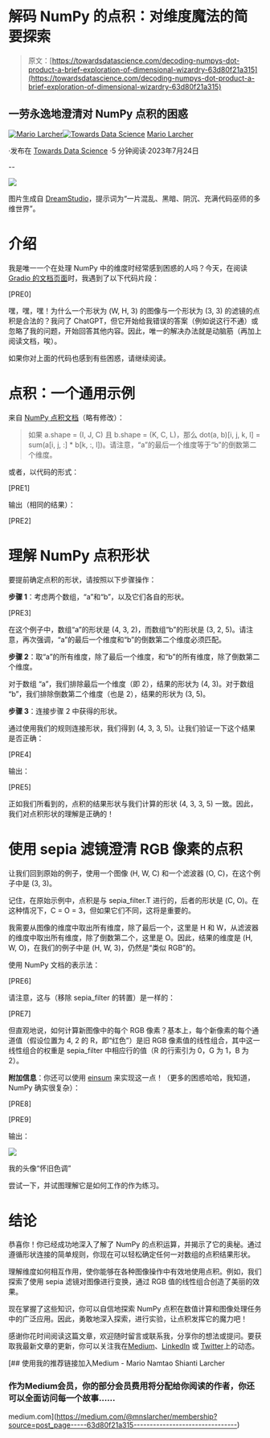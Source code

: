 # 解码 NumPy 的点积：对维度魔法的简要探索

> 原文：[https://towardsdatascience.com/decoding-numpys-dot-product-a-brief-exploration-of-dimensional-wizardry-63d80f21a315](https://towardsdatascience.com/decoding-numpys-dot-product-a-brief-exploration-of-dimensional-wizardry-63d80f21a315)

## 一劳永逸地澄清对 NumPy 点积的困惑

[](https://mnslarcher.medium.com/?source=post_page-----63d80f21a315--------------------------------)[![Mario Larcher](../Images/b5b443807fe06f096ed4fc5139b3cb42.png)](https://mnslarcher.medium.com/?source=post_page-----63d80f21a315--------------------------------)[](https://towardsdatascience.com/?source=post_page-----63d80f21a315--------------------------------)[![Towards Data Science](../Images/a6ff2676ffcc0c7aad8aaf1d79379785.png)](https://towardsdatascience.com/?source=post_page-----63d80f21a315--------------------------------) [Mario Larcher](https://mnslarcher.medium.com/?source=post_page-----63d80f21a315--------------------------------)

·发布在 [Towards Data Science](https://towardsdatascience.com/?source=post_page-----63d80f21a315--------------------------------) ·5 分钟阅读·2023年7月24日

--

![](../Images/3a4c3b065c8db38640141fa8b5164cca.png)

图片生成自 [DreamStudio](https://beta.dreamstudio.ai/generate)，提示词为“一片混乱、黑暗、阴沉、充满代码巫师的多维世界”。

# 介绍

我是唯一一个在处理 NumPy 中的维度时经常感到困惑的人吗？今天，在阅读 [Gradio 的文档页面](https://www.gradio.app/guides/quickstart#an-image-example)时，我遇到了以下代码片段：

[PRE0]

嘿，嘿，嘿！为什么一个形状为 (W, H, 3) 的图像与一个形状为 (3, 3) 的滤镜的点积是合法的？我问了 ChatGPT，但它开始给我错误的答案（例如说这行不通）或忽略了我的问题，开始回答其他内容。因此，唯一的解决办法就是动脑筋（再加上阅读文档，唉）。

如果你对上面的代码也感到有些困惑，请继续阅读。

# 点积：一个通用示例

来自 [NumPy 点积文档](https://numpy.org/doc/stable/reference/generated/numpy.dot.html)（略有修改）：

> 如果 a.shape = (I, J, C) 且 b.shape = (K, C, L)，那么 dot(a, b)[i, j, k, l] = sum(a[i, j, :] * b[k, :, l])。请注意，“a”的最后一个维度等于“b”的倒数第二个维度。

或者，以代码的形式：

[PRE1]

输出（相同的结果）：

[PRE2]

# 理解 NumPy 点积形状

要提前确定点积的形状，请按照以下步骤操作：

**步骤 1**：考虑两个数组，“a”和“b”，以及它们各自的形状。

[PRE3]

在这个例子中，数组“a”的形状是 (4, 3, 2)，而数组“b”的形状是 (3, 2, 5)。请注意，再次强调，“a”的最后一个维度和“b”的倒数第二个维度必须匹配。

**步骤 2**：取“a”的所有维度，除了最后一个维度，和“b”的所有维度，除了倒数第二个维度。

对于数组 “a”，我们排除最后一个维度（即 2），结果的形状为 (4, 3)。对于数组 “b”，我们排除倒数第二个维度（也是 2），结果的形状为 (3, 5)。

**步骤 3**：连接步骤 2 中获得的形状。

通过使用我们的规则连接形状，我们得到 (4, 3, 3, 5)。让我们验证一下这个结果是否正确：

[PRE4]

输出：

[PRE5]

正如我们所看到的，点积的结果形状与我们计算的形状 (4, 3, 3, 5) 一致。因此，我们对点积形状的理解是正确的！

# 使用 sepia 滤镜澄清 RGB 像素的点积

让我们回到原始的例子，使用一个图像 (H, W, C) 和一个滤波器 (O, C)，在这个例子中是 (3, 3)。

记住，在原始示例中，点积是与 sepia_filter.T 进行的，后者的形状是 (C, O)。在这种情况下，C = O = 3，但如果它们不同，这将是重要的。

我需要从图像的维度中取出所有维度，除了最后一个，这里是 H 和 W，从滤波器的维度中取出所有维度，除了倒数第二个，这里是 O。因此，结果的维度是 (H, W, O)，在我们的例子中是 (H, W, 3)，仍然是“类似 RGB”的。

使用 NumPy 文档的表示法：

[PRE6]

请注意，这与（移除 sepia_filter 的转置）是一样的：

[PRE7]

但直观地说，如何计算新图像中的每个 RGB 像素？基本上，每个新像素的每个通道值（假设位置为 4, 2 的 R，即“红色”）是旧 RGB 像素值的线性组合，其中这一线性组合的权重是 sepia_filter 中相应行的值（R 的行索引为 0，G 为 1，B 为 2）。

**附加信息**：你还可以使用 [einsum](https://numpy.org/doc/stable/reference/generated/numpy.einsum.html) 来实现这一点！（更多的困惑哈哈，我知道，NumPy 确实很复杂）：

[PRE8]

[PRE9]

输出：

![](../Images/7560752a9c5a0f8058c0160cd599ff12.png)

我的头像“怀旧色调”

尝试一下，并试图理解它是如何工作的作为练习。

# 结论

恭喜你！你已经成功地深入了解了 NumPy 的点积运算，并揭示了它的奥秘。通过遵循形状连接的简单规则，你现在可以轻松确定任何一对数组的点积结果形状。

理解维度如何相互作用，使你能够在各种图像操作中有效地使用点积。例如，我们探索了使用 sepia 滤镜对图像进行变换，通过 RGB 值的线性组合创造了美丽的效果。

现在掌握了这些知识，你可以自信地探索 NumPy 点积在数值计算和图像处理任务中的广泛应用。因此，勇敢地深入探索，进行实验，让点积发挥它的魔力吧！

感谢你花时间阅读这篇文章，欢迎随时留言或联系我，分享你的想法或提问。要获取我最新文章的更新，你可以关注我在[Medium](https://medium.com/@mnslarcher)、[LinkedIn](https://www.linkedin.com/in/mnslarcher/) 或 [Twitter](https://twitter.com/mnslarcher)上的动态。

[](https://medium.com/@mnslarcher/membership?source=post_page-----63d80f21a315--------------------------------) [## 使用我的推荐链接加入Medium - Mario Namtao Shianti Larcher

### 作为Medium会员，你的部分会员费用将分配给你阅读的作者，你还可以全面访问每一个故事……

medium.com](https://medium.com/@mnslarcher/membership?source=post_page-----63d80f21a315--------------------------------)
